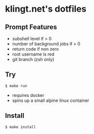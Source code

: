 # klingt.net's dotfiles

## Prompt Features

- subshell level if > 0
- number of background jobs if > 0
- return code if non zero
- root username is red
- git branch (zsh only)

## Try

```sh
$ make run
```

- requires docker
- spins up a small alpine linux container

## Install

```sh
$ make install
```